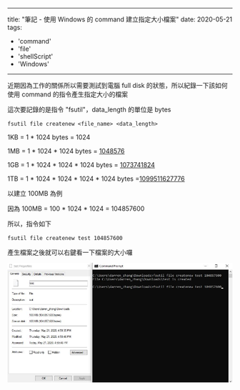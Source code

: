 
---
title: "筆記 - 使用 Windows 的 command 建立指定大小檔案"
date: 2020-05-21
tags: 
  - 'command'
  - 'file'
  - 'shellScript'
  - 'Windows'
---

近期因為工作的關係所以需要測試到電腦 full disk 的狀態，所以紀錄一下該如何使用 command 的指令產生指定大小的檔案

這次要記錄的是指令 "fsutil"，data\_length 的單位是 bytes

    fsutil file createnew <file_name> <data_length>
    

1KB = 1 \* 1024 bytes = 1024

1MB = 1 \* 1024 \* 1024 bytes = [1048576](tel:1048576)

1GB = 1 \* 1024 \* 1024 \* 1024 bytes = [1073741824](tel:1073741824)

1TB = 1 \* 1024 \* 1024 \* 1024 \* 1024 bytes =[1099511627776](tel:1099511627776)

以建立 100MB 為例

因為 100MB = 100 \* 1024 \* 1024 = 104857600

所以，指令如下

    fsutil file createnew test 104857600
    

產生檔案之後就可以右鍵看一下檔案的大小囉

![](/img/2020-171333/1590052327.png)